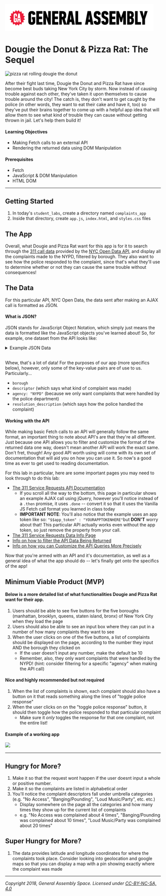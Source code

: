 [![General Assembly Logo](/ga_cog.png)](https://generalassemb.ly)

# Dougie the Donut & Pizza Rat: The Sequel

![pizza rat rolling dougie the donut](https://imgur.com/3vFgM5x.png)

After their fight last time, Dougie the Donut and Pizza Rat have since become best buds taking New York City by storm. Now instead of causing trouble against each other, they've taken it upon themselves to cause trouble around the city! The catch is, they don't want to get caught by the police (in other words, they want to eat their cake and have it, too) so they've put their brains together to come up with a helpful app idea that will allow them to see what kind of trouble they can cause without getting thrown in jail. Let's help them build it! 

#### Learning Objectives

- Making Fetch calls to an external API 
- Rendering the returned data using DOM Manipulation

#### Prerequisites

- Fetch
- JavaScript & DOM Manipulation
- HTML DOM

---

## Getting Started

1. In today's `student_labs`, create a directory named `complaints_app` 
1. Inside that directory, create `app.js`, `index.html`, and `styles.css` files 

## The App 

Overall, what Dougie and Pizza Rat want for this app is for it to search through the [311 call data](https://data.cityofnewyork.us/Social-Services/311-Service-Requests-from-2010-to-Present/erm2-nwe9) provided by the [NYC Open Data API](http://opendata.cityofnewyork.us/), and display all the complaints made to the NYPD, filtered by borough. They also want to see how the police responded to the complaint, since that's what they'll use to determine whether or not they can cause the same trouble without consequences! 

## The Data 

For this particular API, NYC Open Data, the data sent after making an AJAX call is formatted as JSON. 

#### What is JSON? 

JSON stands for JavaScript Object Notation, which simply just means the data is formatted like the JavaScript objects you've learned about! So, for example, one dataset from the API looks like: 

<details><summary>Example JSON Data</summary>
  <strong>When collapsed</strong>
  <img src="https://i.imgur.com/9Xa3jAv.png"> 
  <strong>When opened to see all the key-value pairs</strong>
  <img src="https://i.imgur.com/wksEBdq.png">
</details>
<br>

Whew, that's a lot of data! For the purposes of our app (more specifics below), however, only some of the key-value pairs are of use to us. Particularly...
  * `borough`
  * `descriptor` (which says what kind of complaint was made)
  * `agency: "NYPD"` (because we only want complaints that were handled by the police department)
  * `resolution_description` (which says how the police handled the complaint)
  
#### Working with the API

While making basic Fetch calls to an API will generally follow the same format, an important thing to note about API's are that they're all different. Just because one API allows you to filter and customize the format of the returned data one way, doesn't mean another API will work the exact same. Don't fret, though! Any good API worth using will come with its own set of documentation that will aid you on how you can use it. So now's a good time as ever to get used to reading documentation. 

For this lab in particular, here are some important pages you may need to look through to do this lab: 
  * [The 311 Service Requests API Documentation](https://dev.socrata.com/foundry/data.cityofnewyork.us/fhrw-4uyv)
      * If you scroll all the way to the bottom, this page in particular shows an example AJAX call using jQuery, however you'll notice instead of a `.then` promise, it uses `.done` -- convert it so that it uses the Vanilla JS Fetch call format you learned in class today
      * **IMPORTANT NOTE**: You'll also notice that the example uses an app token like so: `"$$app_token" : "YOURAPPTOKENHERE"`but **DON'T** worry about that! This particular API actually works even without the app token, so just remove the property from your call. 
  * [The 311 Service Requests Data Info Page](https://data.cityofnewyork.us/Social-Services/311-Service-Requests-from-2010-to-Present/erm2-nwe9)
  * [Info on how to filter the API Data Being Returned](https://dev.socrata.com/docs/filtering.html)
  * [Info on how you can Customize the API Queries More Precisely](https://dev.socrata.com/docs/queries/)
  
Now that you're armed with an API and it's documentation, as well as a general idea of what the app should do -- let's finally get onto the specifics of the app!  

## Minimum Viable Product (MVP)

#### Below is a more detailed list of what functionalities Dougie and Pizza Rat want for their app. 

1. Users should be able to see five buttons for the five boroughs (manhattan, brooklyn, queens, staten island, bronx) of New York City when they load the page 
1. Users should also be able to see an input box where they can put in a number of how many complaints they want to see
1. When the user clicks on one of the five buttons, a list of complaints should be displayed on the page, according to the number they input AND the borough they clicked on
   * If the user doesn't input any number, make the default be 10
   * Remember, also, they only want complaints that were handled by the NYPD! (hint: consider filtering for a specific "agency" when making the API call)
   
#### Nice and highly recommended but not required 

1. When the list of complaints is shown, each complaint should also have a button on it that reads something along the lines of "toggle police response" 
1. When the user clicks on on the "toggle police response" button, it should then toggle how the police responded to that particular complaint
   * Make sure it _only_ toggles the response for that one complaint, not the entire list! 

#### Example of a working app

![](https://imgur.com/ssFKX3J.gif)

---

## Hungry for More? 
1. Make it so that the request wont happen if the user doesnt input a whole or positive number.
1. Make it so the complaints are listed in alphabetical order
1. You'll notice the complaint descriptors fall under umbrella categories (e.g. "No Access", "Banging/Pounding", "Loud Music/Party", etc. etc.) 
    * Display somewhere on the page all the categories and how many times they show up for the current list of complaints
    * e.g. "No Access was complained about 4 times", "Banging/Pounding was complained about 10 times", "Loud Music/Party was complained about 20 times"
  
## Super Hungry for More?

1. The data provides latitude and longitude coordinates for where the complaints took place. Consider looking into  geolocation and google maps so that you can display a map with a pin showing exactly where the complaint was made

---

*Copyright 2018, General Assembly Space. Licensed under [CC-BY-NC-SA, 4.0](https://creativecommons.org/licenses/by-nc-sa/4.0/)*


